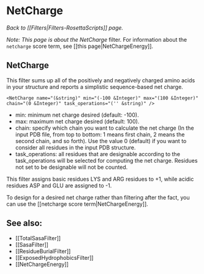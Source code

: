 # NetCharge
*Back to [[Filters|Filters-RosettaScripts]] page.*

<i>Note:  This page is about the NetCharge </i>filter</i>.  For information about the `netcharge` score term, see [[this page|NetChargeEnergy]].</i>

## NetCharge

This filter sums up all of the positively and negatively charged amino acids in your structure and reports a simplistic sequence-based net charge.

```
<NetCharge name="(&string)" min="(-100 &Integer)" max="(100 &Integer)" chain="(0 &Integer)" task_operations="('' &string)" />
```

-   min: minimum net charge desired (default: -100).
-   max: maximum net charge desired (default: 100).
-   chain: specify which chain you want to calculate the net charge (In the input PDB file, from top to bottom: 1 means first chain, 2 means the second chain, and so forth). Use the value 0 (default) if you want to consider all residues in the input PDB structure.
-   task_operations: all residues that are designable according to the task_operations will be selected for computing the net charge. Residues not set to be designable will not be counted.

This filter assigns basic residues LYS and ARG residues to +1, while acidic residues ASP and GLU are assigned to -1.

To design for a desired net charge rather than filtering after the fact, you can use the [[netcharge score term|NetChargeEnergy]].

## See also:

* [[TotalSasaFilter]]
* [[SasaFilter]]
* [[ResidueBurialFilter]]
* [[ExposedHydrophobicsFilter]]
* [[NetChargeEnergy]]
